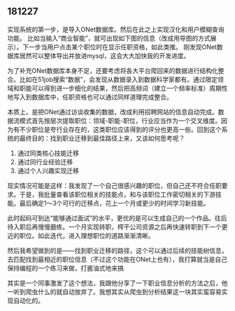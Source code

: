 ## 181227

实现系统的第一步，是导入ONet数据库。然后在此之上实现汉化和用户模糊查询功能。
比如当输入“商业智能”，就可出现如下图的信息（改成用导图的方式展示）。下一步当用户点击某个职位时在显示任职资格，如此类推。
刚发现ONet数据库居然可以整体导出并放进mysql，这会大大加快我的开发进度。

为了补充ONet数据库本身不足，还要考虑将各大平台爬回来的数据进行结构化整合。比如在51job搜索“数据”，会发现从数据录入到数据科学家都有。通过限定领域和职能可以得到进一步细化的结果，然后把高频词（建立一个频率标准）周期性地写入到数据库中，任职资格也可以通过同样道理完成整合。

本质上，是把ONet通过访谈收集的数据，改成利用招聘网站的信息自动完成。数据流模式首先按层次提取职位：领域-职能-职位，行业应当作为一个交叉维度。因为有不少职位是夸行业存在的，这类职位应该得到的评分也更高一些。回到这个系统的最终目的：找到职业迁移到最佳路径上来，又该如何思考呢？

1. 通过同类核心技能迁移
2. 通过同行业经验迁移
3. 通过个人兴趣实现迁移

现实情况可能是这样：我发现了一个自己很感兴趣的职位，但自己还不符合任职要求。于是，我批量查看该职位相关的技能点，和与该职位工作密切相关的下游技能。最后确定1～3个可行的迁移点，花上一个月或更少的时间学习新技能。

此时起码可到达“能够通过面试”的水平，更优的是可以生成自己的一个作品。往后待入职后再慢慢磨练。一个月实现转职，榨干公司资源之后再快速转职到下一个更近的职位。如此迭代，进入理想职位的道路渐渐清晰。

然后我希望做到的是——找到职业迁移的路径，这个可以通过后续的技能树信息，去匹配找到最相近的职位信息（不过这个功能在ONet上也有），我打算就当是自己保持编程的一个练习来做，打酱油式地来搞

其实是一个同事激发了这个想法，我跟他分享了一下职业信息分析的方法之后，他一听到爬虫什么的就自动放弃了。我想其实从爬虫到分析结果这一块其实蛮容易实现自动化的。

